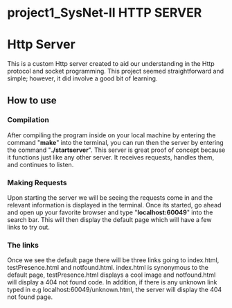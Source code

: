 # project1_SysNet-II HTTP SERVER

# Http Server
This is a custom Http server created to aid our understanding in the Http protocol and socket programming. 
This project seemed straightforward and simple; however, it did involve a good bit of learning.  

## How to use
### Compilation 
After compiling the program inside on your local machine  by entering the command "**make**" into the terminal, you can run then the server by entering the command "**./startserver**".
This server is great proof of concept because it functions just like any other server. It receives requests, handles them, and continues to listen. 
### Making Requests
Upon starting the server we will be seeing the requests come in and the relevant information is displayed in the terminal. Once its started, go ahead and open up your favorite browser and type "**localhost:60049**" into the search bar. This will then display the default page which will have a few links to try out.    
### The links
Once we see the default page there will be three links going to index.html, testPresence.html and notfound.html.
index.html is synonymous to the default page, testPresence.html displays a cool image and notfound.html will display a 404 not found code. 
In addition, if there is any unknown link typed in e.g localhost:60049/unknown.html, the server will display the 404 not found page. 
 
